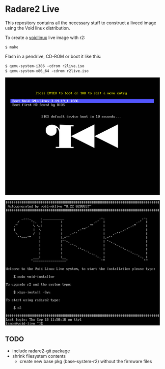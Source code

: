 Radare2 Live
============

This repository contains all the necessary stuff to construct a livecd image using the Void linux distribution.

To create a [voidlinux](http://voidlinux.eu) live image with r2:

	$ make

Flash in a pendrive, CD-ROM or boot it like this:

	$ qemu-system-i386 -cdrom r2live.iso
	$ qemu-system-x86_64 -cdrom r2live.iso

![img](img/r2live.png)

![img](img/r2live2.png)

TODO
----

* include radare2-git package
* shrink filesystem contents
  - create new base pkg (base-system-r2) without the firmware files
